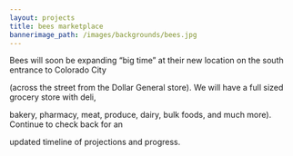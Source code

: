 ```yaml
---
layout: projects
title: bees marketplace
bannerimage_path: /images/backgrounds/bees.jpg
---
```



Bees will soon be expanding “big time” at their new location on the south entrance to Colorado City

(across the street from the Dollar General store). We will have a full sized grocery store with deli,

bakery, pharmacy, meat, produce, dairy, bulk foods, and much more). Continue to check back for an

updated timeline of projections and progress.